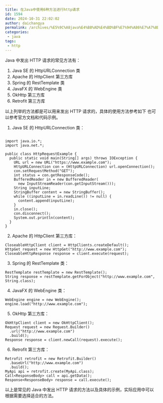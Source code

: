 ```yaml
---
title: 在Java中使用6种方法进行http请求
id: 1594
date: 2024-10-31 22:02:02
author: daichangya
permalink: /archives/%E5%9C%A8java%E4%B8%AD%E4%BD%BF%E7%94%A86%E7%A7%8D%E6%96%B9%E6%B3%95%E8%BF%9B%E8%A1%8Chttp%E8%AF%B7%E6%B1%82/
categories:
 - java
tags: 
 - http
---
```


Java 中发出 HTTP 请求的常见方法有：

1.  Java SE 的 HttpURLConnection 类
2.  Apache 的 HttpClient 第三方库
3.  Spring 的 RestTemplate 类
4.  JavaFX 的 WebEngine 类
5.  OkHttp 第三方库
6.  Retrofit 第三方库

以上列举的方法都是可以用来发出 HTTP 请求的，具体的使用方法参考如下
也可以参考官方文档和代码示例。


1.  Java SE 的 HttpURLConnection 类：

```

import java.io.*;
import java.net.*;

public class HttpRequestExample {
  public static void main(String[] args) throws IOException {
    URL url = new URL("https://www.example.com");
    HttpURLConnection con = (HttpURLConnection) url.openConnection();
    con.setRequestMethod("GET");
    int status = con.getResponseCode();
    BufferedReader in = new BufferedReader(
      new InputStreamReader(con.getInputStream()));
    String inputLine;
    StringBuffer content = new StringBuffer();
    while ((inputLine = in.readLine()) != null) {
      content.append(inputLine);
    }
    in.close();
    con.disconnect();
    System.out.println(content);
  }
}
```

2.  Apache 的 HttpClient 第三方库：

```
CloseableHttpClient client = HttpClients.createDefault();
HttpGet request = new HttpGet("http://www.example.com");
CloseableHttpResponse response = client.execute(request);
``` 

3.  Spring 的 RestTemplate 类：

```
RestTemplate restTemplate = new RestTemplate();
String response = restTemplate.getForObject("http://www.example.com", String.class);
```

4.  JavaFX 的 WebEngine 类：

```
WebEngine engine = new WebEngine();
engine.load("http://www.example.com");
```

5.  OkHttp 第三方库：

```
OkHttpClient client = new OkHttpClient();
Request request = new Request.Builder()
  .url("http://www.example.com")
  .build();
Response response = client.newCall(request).execute();
```

6.  Retrofit 第三方库：

```
Retrofit retrofit = new Retrofit.Builder()
  .baseUrl("http://www.example.com")
  .build();
MyApi api = retrofit.create(MyApi.class);
Call<ResponseBody> call = api.getData();
Response<ResponseBody> response = call.execute();
```

以上是常见的 Java 中发出 HTTP 请求的方法以及具体的示例，实际应用中可以根据需要选择适合的方法。